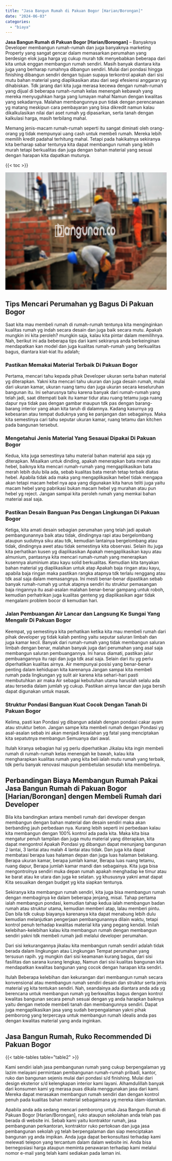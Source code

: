 ```yaml
---
title: "Jasa Bangun Rumah di Pakuan Bogor [Harian/Borongan]"
date: "2024-06-03"
categories: 
  - "biaya"
---
```


**Jasa Bangun Rumah di Pakuan Bogor \[Harian/Borongan\]** – Banyaknya Developer membangun rumah-rumah dan juga banyaknya marketing Property yang sangat gencar dalam memasarkan perumahan yang berdesign elok juga harga yg cukup murah tdk menyebabkan beberapa dari kita untuk enggan membangun rumah sendiri. Masih banyak diantara kita juga yang berharap rumahnya dibangun sendiri. Mulai dari pondasi hingga finishing dibangun sendiri dengan tujuan supaya terkontrol apakah dari sisi mutu bahan material yang diaplikasikan atau dari segi efesiensi anggaran yg dihabiskan. Tdk jarang dari kita juga merasa kecewa dengan rumah-rumah yang dijual di beberapa rumah-rumah kelas menengah kebawah yang mereka menyuguhkan harga yang lumayan mahal Namun dengan kwalitas yang sekadarnya. Malahan membangunnya pun tidak dengan perencanaan yg matang meskipun cara pembayaran yang bisa dikredit namun kalau dikalkulasikan nilai dari aset rumah yg dipasarkan, serta tanah dengan kalkulasi harga, masih terbilang mahal.

Memang jenis-macam rumah-rumah seperti itu sangat diminati oleh orang-orang yg tidak mempunyai uang cash untuk membeli rumah. Mereka lebih memilih kredit padahal terhitung mahal. Tetapi pada hakikatnya sekiranya kita berharap sabar tentunya kita dapat membangun rumah yang lebih murah tetapi berkualitas dan juga dengan bahan material yang sesuai dengan harapan kita dapatkan mutunya.

{{< toc >}}

![Jasa Bangun Rumah di Pakuan Bogor [Harian/Borongan]](/images/borong-bangunan-44.png)

## Tips Mencari Perumahan yg Bagus Di Pakuan Bogor

Saat kita mau membeli rumah di rumah-rumah tentunya kita menginginkan kualitas rumah yg indah secara desain dan juga baik secara mutu. Apakah mungkin ini kita peroleh? mungkin saja, kalau kita pintar dalam memilihnya. Nah, berikut ini ada beberapa tips dari kami sekiranya anda berkeinginan mendapatkan kan model dan juga kualitas rumah-rumah yang berkualitas bagus, diantara kiat-kiat Itu adalah;

### Pastikan Memakai Material Terbaik Di Pakuan Bogor

Pertama, mencari tahu kepada pihak Developer ukuran serta bahan material yg diterapkan. Yakni kita mencari tahu ukuran dan juga desain rumah, mulai dari ukuran kamar, ukuran ruang tamu dan juga ukuran secara keseluruhan bangunan itu. Ini seharusnya tahu karena banyak dari rumah-rumah yang telah jadi, saat ditempati baik itu kamar tidur atau ruang tetamu juga ruang dapur nya tidak pas dengan gambar maupun tdk pas dengan barang-barang interior yang akan kita taruh di dalamnya. Kadang kasurnya yg kebesaran atau tempat duduknya yang ke panjangan dan sebagainya. Maka kita semestinya cari tahu seputar ukuran kamar, ruang tetamu dan kitchen pada bangunan tersebut.

### Mengetahui Jenis Material Yang Sesauai Dipakai Di Pakuan Bogor

Kedua, kita juga semestinya tahu material bahan material apa saja yg diterapkan. Misalkan untuk dinding, apakah menerapkan bata merah atau hebel, baiknya kita mencari rumah-rumah yang mengaplikasikan bata merah lebih dulu bila ada, sebab kualitas bata merah tetap terbaik diatas hebel. Apabila tidak ada maka yang mengaplikasikan hebel tidak mengapa akan tetapi macam hebel nya apa yang digunakan kita harus teliti juga yaitu macam hebel yang pabrikasi bukan macam hebel yg murahan atau pun hebel yg reject. Jangan sampai kita peroleh rumah yang memkai bahan material asal saja.

### Pastikan Desain Banguan Pas Dengan Lingkungan Di Pakuan Bogor

Ketiga, kita amati desain sebagian perumahan yang telah jadi apakah pembangunannya baik atau tidak, dindingnya rapi atau bergelombang ataupun sudutnya siku atau tdk, kemudian lantainya bergelombang atau tidak, dindingnya awet atau tidak semestinya kita observasi. Selain itu juga kita perhatikan kusen yg diaplikasikan Apakah mengaplikasikan kayu atau almunium, pantasnya kita mencari rumah-rumah yang menerapkan kusennya aluminium atau kayu solid berkualitas. Kemudian kita tanyakan bahan material yg diaplikasikan untuk atap Apakah baja ringan atau kayu, apabila baja ringan maka pastikan rangka atapnya tdk terlalu renggang atau tdk asal saja dalam memasangnya. Ini mesti benar-benar dipastikan sebab banyak rumah-rumah yg untuk atapnya sendiri itu struktur pemasangan baja ringannya itu asal-asalan malahan benar-benar gampang untuk roboh, kemudian perhatrikan juga kualitas genteng yg diaplikasikan agar tidak mengalami problem bocor di kemudian hari.

### Jalan Pembuangan Air Lancar dan Langsung Ke Sungai Yang Mengalir Di Pakuan Bogor

Keempat, yg semestinya kita perhatikan ketika kita mau membeli rumah dari pihak developer yg tidak kalah penting yaitu seputar saluran limbah dan juga kamar kecil. Banyak dari rumah-rumah yang tidak membangun saluran limbah dengan benar, malahan banyak juga dari perumahan yang asal saja membangun saluran pembuangannya. Ini harus diamati, pastikan jalur pembuangannya itu rapi dan juga tdk asal saja. Selain dari itu yg perlu diperhatikan kualitas airnya. Air mempunyai posisi yang benar-benar penting dalam kehidupan kita karenanya Jangan sampai kita membeli rumah pada lingkungan yg sulit air karena kita sehari-hari pasti membutuhkan air maka Air sebagai kebutuhan utama haruslah selalu ada atau tersedia dalam jumlah yg cukup. Pastikan airnya lancar dan juga bersih dapat digunakan untuk masak.

### Struktur Pondasi Banguan Kuat Cocok Dengan Tanah Di Pakuan Bogor

Kelima, pasti kan Pondasi yg dibangun adalah dengan pondasi cakar ayam atau struktur beton. Jangan sampe kita membeli rumah dengan Pondasi yg asal-asalan sebab ini akan menjadi kesalahan yg fatal yang menciptakan kita sepatutnya membangun Semuanya dari awal.

Itulah kiranya sebagian hal yg perlu diperhatikan Jikalau kita ingin membeli rumah di rumah-rumah kelas menengah ke bawah, kalau kita mengharapkan kualitas rumah yang kita beli ialah mutu rumah yang terbaik, tdk perlu banyak renovasi maupun pembetulan sesudah kita membelinya.

## Perbandingan Biaya Membangun Rumah Pakai Jasa Bangun Rumah di Pakuan Bogor \[Harian/Borongan\] dengen Membeli Rumah dari Developer

Bila kita bandingkan antara membeli rumah dari developer dengan membangun dengan bahan material dan desain sendiri maka akan berbanding jauh perbedaan nya. Kurang lebih seperti ini perbedaan kalau kita membangun dengan 100% kontrol ada pada kita. Maka kita bisa mengatur penuh tampilan dan juga mutu material yang diterapkan, kita dapat mengontrol Apakah Pondasi yg dibangun dapat menunjang bangunan 2 lantai, 3 lantai atau malah 4 lantai atau tidak. Dan juga kita dapat membatasi berapa luas halaman depan dan juga luas halaman belakang. Berapa ukuran kamar, berapa jumlah kamar, Berapa luas ruang tetamu, ruang dapur, Berapa jumlah kamar mandi dan sebagainya. Kita juga bisa mengontrolnya sendiri muka depan rumah apakah menghadap ke timur atau ke barat atau ke utara dan juga ke selatan. yg khususnya yakni amat dapat Kita sesuaikan dengan budget yg kita siapkan tentunya.

Sekiranya kita membangun rumah sendiri, kita juga bisa membangun rumah dengan membaginya ke dalam beberapa jenjang, misal. Tahap pertama ialah membangun pondasi, kemudian tahap kedua ialah membangun badan rumah atau struktur utama, kemudian memberi atap, lalau memberi pintu. Dan bila tdk cukup biayanya karenanya kita dapat menabung lebih dulu kemudian melanjutkan pengerjaan pembangunannya dilain waktu, tetapi kontrol penuh terhadap kwalitas material kita yang pegang kendali. Inilah kelebihan-kelebihan kalau kita membangun rumah dengan membangun sendiri yakni tdk membeli rumah jadi melalui developer perumahan.

Dari sisi kekurangannya jikalau kita membangun rumah sendiri adalah tidak berada dalam lingkungan atau Lingkungan Tempat perumahan yang tersusun rapih. yg mungkin dari sisi keamanan kurang bagus, dari sisi fasilitas dan sarana kurang lengkap, Namun dari sisi kualitas bangunan kita mendapatkan kwalitas bangunan yang cocok dengan harapan kita sendiri.

Itulah Beberapa kelebihan dan kekurangan dari membangun rumah secara konvensional atau membangun rumah sendiri desain dan struktur serta jenis material yg kita tentukan sendiri. Nah, seandainya ada diantara anda ada yg berencana untuk membangun rumah yg berkwalitas bagus dengan kontrol kwalitas bangunan secara penuh sesuai dengan yg anda harapkan baiknya yaitu dengan metode membeli tanah dan membangunnya sendiri. Dapat juga mengaplikasikan jasa yang sudah berpengalaman yakni pihak pemborong yang terpercaya untuk membangun rumah idealis anda pas dengan kwalitas material yang anda inginkan.

## Jasa Bangun Rumah, Ruko Recommended Di Pakuan Bogor

{{< table-tables table="table2" >}}

Kami sendiri ialah jasa pembangunan rumah yang cukup berpengalaman yg lazim melayani permintaan pembangunan rumah-rumah pribadi, kantor, ruko dan bangunan sejenis mulai dari pondasi s/d finishing. Mulai dari design eksterior s/d kelengkapan interior kami layani. Alhamdulillah banyak dari konsumen kami yg merasa puas dikala menggunakan jasa dari kami. Mereka dapat merasakan membangun rumah sendiri dan dengan kontrol penuh pada kualitas bahan material sebagaimana yg mereka idam-idamkan.

Apabila anda ada sedang mencari pemborong untuk Jasa Bangun Rumah di Pakuan Bogor \[Harian/Borongan\], ruko ataupun sekolahan anda telah pas berada di website ini. Sebab kami yaitu kontraktor rumah, jasa pembangunan perkantoran, kontraktor ruko pertokoan dan juga jasa pembangunan sekolah yg telah berpengalaman dan siap menciptakan bangunan yg anda impikan. Anda juga dapat berkonsultasi terhadap kami melewati telepon yang tercantum dalam dalam website ini. Anda bisa bernegosiasi harga ataupun meminta penawaran terhadap kami melalui nomor e-mail yang telah kami sediakan pada laman ini.
